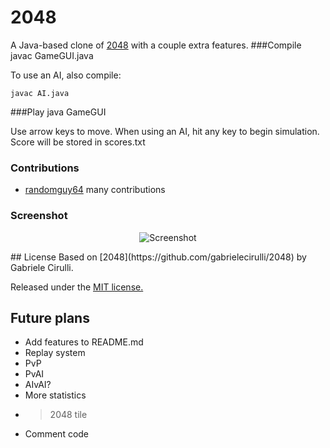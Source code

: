 # 2048
A Java-based clone of [2048](http://gabrielecirulli.github.io/2048/) with a couple extra features.
###Compile
    javac GameGUI.java

To use an AI, also compile: 

    javac AI.java
###Play
    java GameGUI

Use arrow keys to move. When using an AI, hit any key to begin simulation. Score will be stored in scores.txt
### Contributions
 - [randomguy64](https://github.com/randomguy64) many contributions

### Screenshot
<p align="center">
  <img src="http://i.imgur.com/x1GKUQV.png" alt="Screenshot"/>
</p>
## License
Based on [2048](https://github.com/gabrielecirulli/2048) by Gabriele Cirulli. 

Released under the [MIT license.](https://github.com/gabrielecirulli/2048/blob/master/LICENSE.txt)
## Future plans
 - Add features to README.md
 - Replay system
 - PvP
 - PvAI
 - AIvAI?
 - More statistics
 - > 2048 tile
 - Comment code
